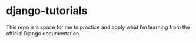 # django-tutorials
This repo is a space for me to practice and apply what I’m learning from the official Django documentation.
